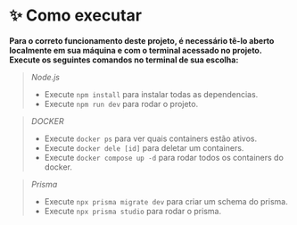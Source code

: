 # **✨ Como executar**

**Para o correto funcionamento deste projeto, é necessário tê-lo aberto localmente em sua máquina e com o terminal acessado no projeto. Execute os seguintes comandos no terminal de sua escolha:**

>  _Node.js_
> - Execute `npm install` para instalar todas as dependencias.
> - Execute `npm run dev` para rodar o projeto.

>  _DOCKER_
> - Execute `docker ps` para ver quais containers estão ativos.
> - Execute `docker dele [id]` para deletar um containers.
> - Execute `docker compose up -d` para rodar todos os containers do docker.

>  _Prisma_
> - Execute `npx prisma migrate dev` para criar um schema do prisma.
> - Execute `npx prisma studio` para rodar o prisma.
